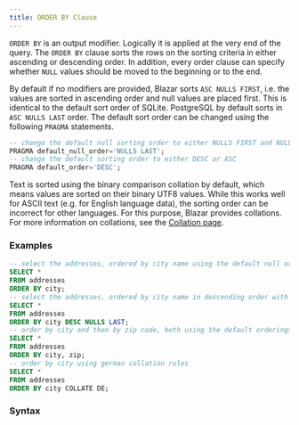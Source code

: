 ```yaml
---
title: ORDER BY Clause
---
```


`ORDER BY` is an output modifier. Logically it is applied at the very end of the query. The `ORDER BY` clause sorts the rows on the sorting criteria in either ascending or descending order. In addition, every order clause can specify whether `NULL` values should be moved to the beginning or to the end.

By default if no modifiers are provided, Blazar sorts `ASC NULLS FIRST`, i.e. the values are sorted in ascending order and null values are placed first. This is identical to the default sort order of SQLite. PostgreSQL by default sorts in `ASC NULLS LAST` order. The default sort order can be changed using the following `PRAGMA` statements.

```sql
-- change the default null sorting order to either NULLS FIRST and NULLS LAST
PRAGMA default_null_order='NULLS LAST';
-- change the default sorting order to either DESC or ASC
PRAGMA default_order='DESC';
```

Text is sorted using the binary comparison collation by default, which means values are sorted on their binary UTF8 values. While this works well for ASCII text (e.g. for English language data), the sorting order can be incorrect for other languages. For this purpose, Blazar provides collations. For more information on collations, see the [Collation page](/docs/sql/expressions/collations).

### Examples

```sql
-- select the addresses, ordered by city name using the default null order and default order
SELECT *
FROM addresses
ORDER BY city;
-- select the addresses, ordered by city name in descending order with nulls at the end
SELECT *
FROM addresses
ORDER BY city DESC NULLS LAST;
-- order by city and then by zip code, both using the default orderings
SELECT *
FROM addresses
ORDER BY city, zip;
-- order by city using german collation rules
SELECT *
FROM addresses
ORDER BY city COLLATE DE;
```

### Syntax
<div id="rrdiagram"></div>
